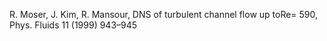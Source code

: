 R. Moser, J. Kim, R. Mansour, DNS of turbulent channel flow up toRe= 590, Phys. Fluids 11 (1999) 943–945